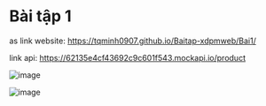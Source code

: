 # Bài tập 1
as
link website: https://tqminh0907.github.io/Baitap-xdpmweb/Bai1/

link api: https://62135e4cf43692c9c601f543.mockapi.io/product

![image](https://tqminh0907.github.io/Baitap-xdpmweb/Bai1/Screenshot%202022-03-11%20090148.png)

![image](https://tqminh0907.github.io/Baitap-xdpmweb/Bai1/Screenshot%202022-03-11%20090228.png)
